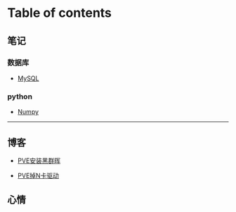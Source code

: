 # Table of contents

## 笔记

### 数据库

* [MySQL](notes/MySQL笔记.md)

### python

* [Numpy](notes\Numpy.md) 

---

## 博客

* [PVE安装黑群晖](blogs\PVE安装黑群晖.md) 

* [PVE掉N卡驱动](blogs\PVE掉N卡驱动.md) 

## 心情
